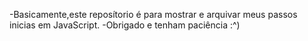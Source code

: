 -Basicamente,este reposítorio é para mostrar e arquivar meus passos inicias em JavaScript.
-Obrigado e tenham paciência :^)
